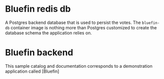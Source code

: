 # Bluefin redis db

A Postgres backend database that is used to persist the votes. The `bluefin-db` container image is nothing more than Postgres customized to create the database schema the application relies on.

# Bluefin backend

This sample catalog and documentation corresponds to a demonstration application called [Bluefin]